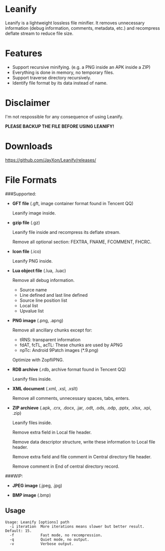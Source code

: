Leanify
=======

Leanify is a lightweight lossless file minifier. It removes unnecessary information (debug information, comments, metadata, etc.) and recompress deflate stream to reduce file size.


Features
========

* Support recursive minifying. (e.g. a PNG inside an APK inside a ZIP)
* Everything is done in memory, no temporary files.
* Support traverse directory recursively.
* Identify file format by its data instead of name.

Disclaimer
==========

I'm not respossible for any consequence of using Leanify.

**PLEASE BACKUP THE FILE BEFORE USING LEANIFY!**

Downloads
=========

https://github.com/JayXon/Leanify/releases/


File Formats
=======

###Supported:

* **GFT file** (.gft, image container format found in Tencent QQ)

  Leanify image inside.
  
* **gzip file** (.gz)

  Leanify file inside and recompress its deflate stream.
  
  Remove all optional section: FEXTRA, FNAME, FCOMMENT, FHCRC.
  
* **Icon file** (.ico) 

  Leanify PNG inside.
  
* **Lua object file** (.lua, .luac)

  Remove all debug information.
  
  * Source name
  * Line defined and last line defined
  * Source line position list
  * Local list
  * Upvalue list
  
* **PNG image** (.png, .apng)

  Remove all ancillary chunks except for:
  
  * tRNS: transparent information
  * fdAT, fcTL, acTL: These chunks are used by APNG
  * npTc: Android 9Patch images (*.9.png)

  Optimize with ZopfliPNG.

* **RDB archive** (.rdb, archive format found in Tencent QQ)

  Leanify files inside.
  
* **XML document** (.xml, .xsl, .xslt)

  Remove all comments, unnecessary spaces, tabs, enters.
  
* **ZIP archieve** (.apk, .crx, .docx, .jar, .odt, .ods, .odp, .pptx, .xlsx, .xpi, .zip)

  Leanify files inside.
  
  Remove extra field in Local file header.
  
  Remove data descriptor structure, write these information to Local file header.
  
  Remove extra field and file comment in Central directory file header.
  
  Remove comment in End of central directory record.
  

###WIP:

* **JPEG image** (.jpeg, .jpg)

* **BMP image** (.bmp)


Usage
--------------

```
Usage: Leanify [options] path
  -i iteration  More iterations means slower but better result. Default: 15.
  -f            Fast mode, no recompression.
  -q            Quiet mode, no output.
  -v            Verbose output.
```


